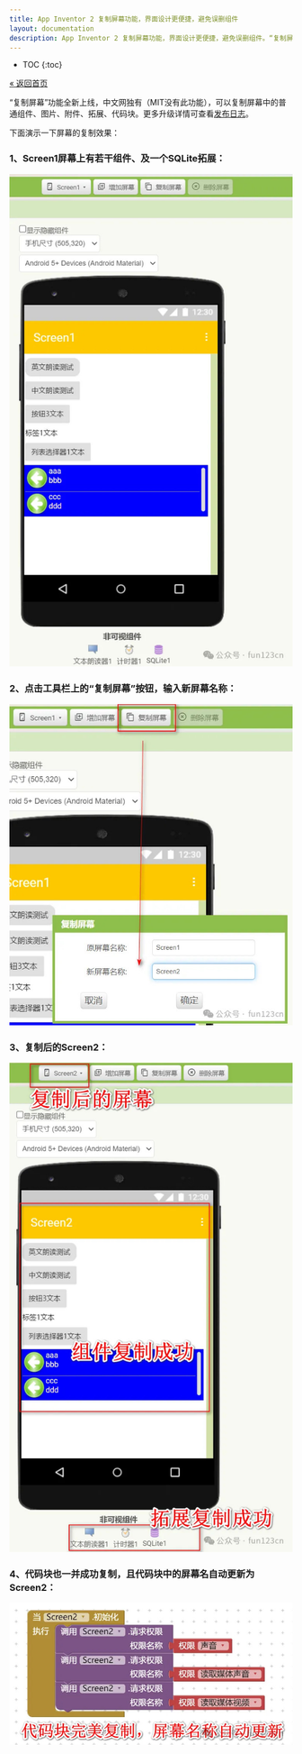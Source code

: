 ```yaml
---
title: App Inventor 2 复制屏幕功能，界面设计更便捷，避免误删组件
layout: documentation
description: App Inventor 2 复制屏幕功能，界面设计更便捷，避免误删组件。“复制屏幕”功能全新上线，可以复制屏幕中的普通组件、图片、附件、拓展、代码块。
---
```


* TOC
{:toc}

[&laquo; 返回首页](index.html)

“复制屏幕”功能全新上线，中文网独有（MIT没有此功能），可以复制屏幕中的普通组件、图片、附件、拓展、代码块。更多升级详情可查看[发布日志](https://www.fun123.cn/reference/info/ReleaseNotes.html?f=copyscreen)。

下面演示一下屏幕的复制效果：

### 1、Screen1屏幕上有若干组件、及一个SQLite拓展：

![复制屏幕](images/copy_screen1.jpg)

### 2、点击工具栏上的“复制屏幕”按钮，输入新屏幕名称：

![复制屏幕](images/copy_screen2.jpg)

### 3、复制后的Screen2：

![复制屏幕](images/copy_screen3.jpg)

### 4、代码块也一并成功复制，且代码块中的屏幕名自动更新为Screen2：

![复制屏幕](images/copy_screen4.jpg)
